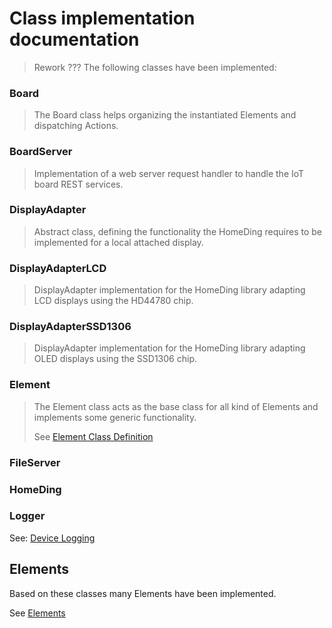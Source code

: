 # Class implementation documentation

> Rework ???
The following classes have been implemented:

### Board

> The Board class helps organizing the instantiated Elements and dispatching Actions.

### BoardServer

> Implementation of a web server request handler to handle the IoT board REST services.

### DisplayAdapter

> Abstract class, defining the functionality the HomeDing requires to be implemented for a local attached display.

### DisplayAdapterLCD

> DisplayAdapter implementation for the HomeDing library adapting LCD displays using the HD44780 chip.

### DisplayAdapterSSD1306

> DisplayAdapter implementation for the HomeDing library adapting OLED displays using the SSD1306 chip.

### Element

> The Element class acts as the base class for all kind of Elements and implements some generic functionality.
>
> See [Element Class Definition](ElementClass)

### FileServer

### HomeDing

### Logger

See: [Device Logging](logger)

## Elements

Based on these classes many Elements have been implemented.

See [Elements](elements)